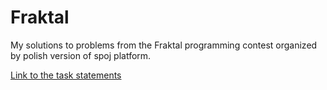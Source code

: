 # Fraktal

My solutions to problems from the Fraktal programming contest organized by polish version of spoj platform.

[Link to the task statements](https://www.spoj.com/FRAKTAL/problems/afr_17/)
